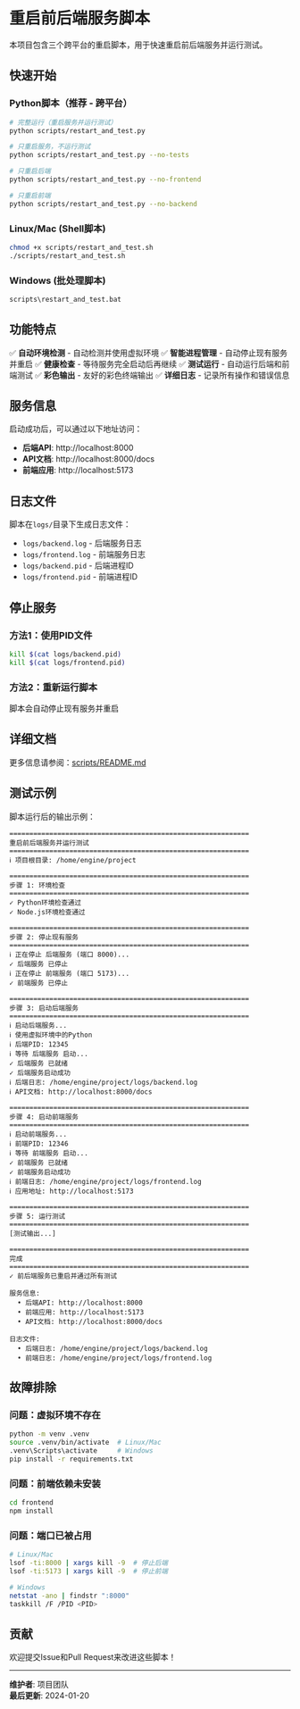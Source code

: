 # 重启前后端服务脚本

本项目包含三个跨平台的重启脚本，用于快速重启前后端服务并运行测试。

## 快速开始

### Python脚本（推荐 - 跨平台）
```bash
# 完整运行（重启服务并运行测试）
python scripts/restart_and_test.py

# 只重启服务，不运行测试
python scripts/restart_and_test.py --no-tests

# 只重启后端
python scripts/restart_and_test.py --no-frontend

# 只重启前端
python scripts/restart_and_test.py --no-backend
```

### Linux/Mac (Shell脚本)
```bash
chmod +x scripts/restart_and_test.sh
./scripts/restart_and_test.sh
```

### Windows (批处理脚本)
```cmd
scripts\restart_and_test.bat
```

## 功能特点

✅ **自动环境检测** - 自动检测并使用虚拟环境
✅ **智能进程管理** - 自动停止现有服务并重启
✅ **健康检查** - 等待服务完全启动后再继续
✅ **测试运行** - 自动运行后端和前端测试
✅ **彩色输出** - 友好的彩色终端输出
✅ **详细日志** - 记录所有操作和错误信息

## 服务信息

启动成功后，可以通过以下地址访问：

- **后端API**: http://localhost:8000
- **API文档**: http://localhost:8000/docs  
- **前端应用**: http://localhost:5173

## 日志文件

脚本在`logs/`目录下生成日志文件：

- `logs/backend.log` - 后端服务日志
- `logs/frontend.log` - 前端服务日志
- `logs/backend.pid` - 后端进程ID
- `logs/frontend.pid` - 前端进程ID

## 停止服务

### 方法1：使用PID文件
```bash
kill $(cat logs/backend.pid)
kill $(cat logs/frontend.pid)
```

### 方法2：重新运行脚本
脚本会自动停止现有服务并重启

## 详细文档

更多信息请参阅：[scripts/README.md](scripts/README.md)

## 测试示例

脚本运行后的输出示例：

```
============================================================
重启前后端服务并运行测试
============================================================
ℹ 项目根目录: /home/engine/project

============================================================
步骤 1: 环境检查
============================================================
✓ Python环境检查通过
✓ Node.js环境检查通过

============================================================
步骤 2: 停止现有服务
============================================================
ℹ 正在停止 后端服务 (端口 8000)...
✓ 后端服务 已停止
ℹ 正在停止 前端服务 (端口 5173)...
✓ 前端服务 已停止

============================================================
步骤 3: 启动后端服务
============================================================
ℹ 启动后端服务...
ℹ 使用虚拟环境中的Python
ℹ 后端PID: 12345
ℹ 等待 后端服务 启动...
✓ 后端服务 已就绪
✓ 后端服务启动成功
ℹ 后端日志: /home/engine/project/logs/backend.log
ℹ API文档: http://localhost:8000/docs

============================================================
步骤 4: 启动前端服务
============================================================
ℹ 启动前端服务...
ℹ 前端PID: 12346
ℹ 等待 前端服务 启动...
✓ 前端服务 已就绪
✓ 前端服务启动成功
ℹ 前端日志: /home/engine/project/logs/frontend.log
ℹ 应用地址: http://localhost:5173

============================================================
步骤 5: 运行测试
============================================================
[测试输出...]

============================================================
完成
============================================================
✓ 前后端服务已重启并通过所有测试

服务信息:
  • 后端API: http://localhost:8000
  • 前端应用: http://localhost:5173
  • API文档: http://localhost:8000/docs

日志文件:
  • 后端日志: /home/engine/project/logs/backend.log
  • 前端日志: /home/engine/project/logs/frontend.log
```

## 故障排除

### 问题：虚拟环境不存在

```bash
python -m venv .venv
source .venv/bin/activate  # Linux/Mac
.venv\Scripts\activate     # Windows
pip install -r requirements.txt
```

### 问题：前端依赖未安装

```bash
cd frontend
npm install
```

### 问题：端口已被占用

```bash
# Linux/Mac
lsof -ti:8000 | xargs kill -9  # 停止后端
lsof -ti:5173 | xargs kill -9  # 停止前端

# Windows  
netstat -ano | findstr ":8000"
taskkill /F /PID <PID>
```

## 贡献

欢迎提交Issue和Pull Request来改进这些脚本！

---

**维护者**: 项目团队  
**最后更新**: 2024-01-20
